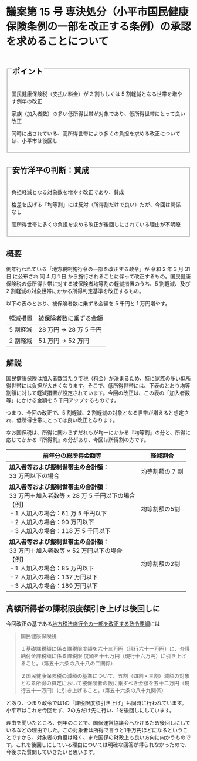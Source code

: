 # 議案第 15 号 専決処分（小平市国民健康保険条例の一部を改正する条例）の承認を求めることについて

<fieldset class="point">
  <legend>
    <h2 class="point"> ポイント </h2>
  </legend>
  <p class="point"><i class="fa fa-check" aria-hidden="true"></i> 国民健康保険税（支払い料金）が 2 割もしくは 5 割軽減となる世帯を増やす例年の改正</p>
  <p class="point"><i class="fa fa-check" aria-hidden="true"></i> 家族（加入者数）の多い低所得世帯が対象であり、低所得世帯にとって良い改正</p>
  <p class="point"><i class="fa fa-check" aria-hidden="true"></i> 同時に出されている、高所得世帯により多くの負担を求める改正については、小平市は後回し</p>
</fieldset>

<fieldset class="point">
  <legend>
    <h2 class="point"> <i class="fa fa-circle-o" aria-hidden="true"></i> 安竹洋平の判断：賛成 </h2>
  </legend>
  <p class="point"><i class="fa fa-circle-o" aria-hidden="true"></i> 負担軽減となる対象数を増やす改正であり、賛成</p>
  <p class="point"><i class="fa fa-exclamation-triangle" aria-hidden="true"></i> 格差を広げる「均等割」には反対（所得割だけで良い）だが、今回は関係なし</p>
  <p class="point"><i class="fa fa-exclamation-triangle" aria-hidden="true"></i> 高所得世帯に多くの負担を求める改正が後回しにされている理由が不明瞭</p>
</fieldset>


## 概要

例年行われている「地方税制施行令の一部を改正する政令」が 令和 2 年 3 月 31 日 に公布され 同 4 月 1 日 から施行されることに伴って改正するもの。国民健康保険税の低所得世帯に対する被保険者均等割の軽減措置のうち、5 割軽減、及び 2 割軽減の対象世帯にかかる所得判定基準を改正するもの。

以下の表のとおり、被保険者数に乗ずる金額を 5 千円と 1 万円増やす。

<table>
  <thead>
    <tr>
      <td>軽減措置</td>
      <td>被保険者数に乗ずる金額</td>
    </tr>
  </thead>
  <tr>
    <td>5 割軽減</td>
    <td>28 万円 → 28 万 5 千円</td>
  </tr>
  <tr>
    <td>2 割軽減</td>
    <td>51 万円 → 52 万円</td>
  </tr>
</table>

## 解説

国民健康保険は加入者数当たりで税（料金）が決まるため、特に家族の多い低所得世帯には負担が大きくなります。そこで、低所得世帯には、下表のとおり均等割額に対して軽減措置が設定されています。今回の改正は、この表の「加入者数等」にかける金額を 5 千円アップするものです。

つまり、今回の改正で、5 割軽減、2 割軽減の対象となる世帯が増えると想定され、低所得世帯にとっては良い改正となります。

なお国保税は、所得に関わらずだれもが均一にかかる『均等割』の分と、所得に応じてかかる『所得割』の分があり、今回は所得割の方です。

<table>
	<thead>
		<tr>
			<th>
				前年分の総所得金額等
			</th>
			<th>
				軽減割合
			</th>
		</tr>
	</thead>
	<tbody>
		<tr>
			<td><strong>加入者等および擬制世帯主の合計額：</strong><br>33 万円以下の場合</td>
			<td>
				均等割額の 7 割
			</td>
		</tr>
		<tr>
			<td><strong>加入者等および擬制世帯主の合計額：</strong><br>33 万円＋加入者数等 × <span class="highlight">28 万 5 千円以下の場合</span><br>
				【例】<br>
				・1 人加入の場合：61 万 5 千円以下<br>
				・2 人加入の場合：90 万円以下<br>
				・3 人加入の場合：118 万 5 千円以下
			</td>
			<td>
				均等割額の5割
			</td>
		</tr>
		<tr>
			<td><strong>加入者等および擬制世帯主の合計額：</strong><br>33 万円＋加入者数等 × <span class="highlight">52 万円以下の場合</span><br>
				【例】<br>
				・1 人加入の場合：85 万円以下<br>
				・2 人加入の場合：137 万円以下<br>
				・3 人加入の場合：189 万円以下
			</td>
			<td>
				均等割額の2割
			</td>
		</tr>
	</tbody>
</table>

## 高額所得者の課税限度額引き上げは後回しに

今回改正の基である[地方税法施行令の一部を改正する政令要綱](https://web.archive.org/web/20200525111942/https://www.soumu.go.jp/main_content/000679526.pdf)には

>国民健康保険税  
>
>１基礎課税額に係る課税限度額を六十三万円（現行六十一万円）に、介護納付金課税額に係る課税限
度額を十七万円（現行十六万円）に引き上げること。（第五十六条の八十八の二関係）  
>
>２国民健康保険税の減額の基準について、五割（四割・三割）減額の対象となる所得の算定において被保険者の数に乗ずべき金額を五十二万円（現行五十一万円）に引き上げること。(第五十六条の八十九関係）

とあり、つまり政令では1の「課税限度額引き上げ」も同時に行われています。小平市はこれを今回せず、2の方だけ先に行い、1を後回しにしています。

理由を聞いたところ、例年のことで、国保運営協議会へかけるため後回しにしているなどの理由でした。この対象者は所得で言うと1千万円ほどになるということですから、対象者の負担は軽く、また国保の財政上も良い方向に向かうものです。これを後回しにしている理由については明確な回答が得られなかったので、今後また質問していきたいと思います。